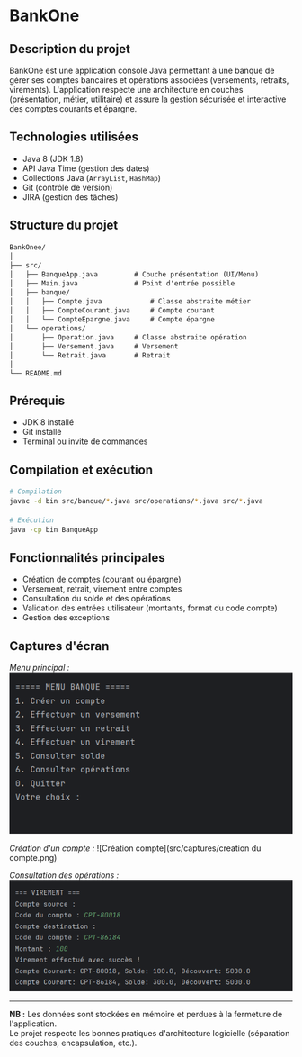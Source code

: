 # BankOne

## Description du projet
BankOne est une application console Java permettant à une banque de gérer ses comptes bancaires et opérations associées (versements, retraits, virements). L'application respecte une architecture en couches (présentation, métier, utilitaire) et assure la gestion sécurisée et interactive des comptes courants et épargne.

## Technologies utilisées
- Java 8 (JDK 1.8)
- API Java Time (gestion des dates)
- Collections Java (`ArrayList`, `HashMap`)
- Git (contrôle de version)
- JIRA (gestion des tâches)

## Structure du projet
```
BankOnee/
│
├── src/
│   ├── BanqueApp.java         # Couche présentation (UI/Menu)
│   ├── Main.java              # Point d'entrée possible
│   ├── banque/
│   │   ├── Compte.java            # Classe abstraite métier
│   │   ├── CompteCourant.java     # Compte courant
│   │   └── CompteEpargne.java     # Compte épargne
│   └── operations/
│       ├── Operation.java     # Classe abstraite opération
│       ├── Versement.java     # Versement
│       └── Retrait.java       # Retrait
│
└── README.md
```

## Prérequis
- JDK 8 installé
- Git installé
- Terminal ou invite de commandes

## Compilation et exécution
```bash
# Compilation
javac -d bin src/banque/*.java src/operations/*.java src/*.java

# Exécution
java -cp bin BanqueApp
```

## Fonctionnalités principales
- Création de comptes (courant ou épargne)
- Versement, retrait, virement entre comptes
- Consultation du solde et des opérations
- Validation des entrées utilisateur (montants, format du code compte)
- Gestion des exceptions

## Captures d'écran

*Menu principal :*
![Menu principal](src/captures/menu.png)

*Création d'un compte :*
![Création compte](src/captures/creation du compte.png)

*Consultation des opérations :*
![Opérations](src/captures/virement.png)

---

**NB :** Les données sont stockées en mémoire et perdues à la fermeture de l'application.  
Le projet respecte les bonnes pratiques d'architecture logicielle (séparation des couches, encapsulation, etc.).
